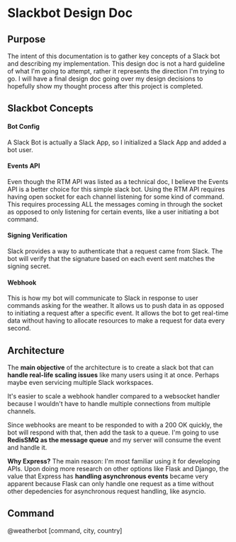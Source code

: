 # Slackbot Design Doc

## Purpose
The intent of this documentation is to gather key concepts of a Slack bot and describing my implementation. This design doc is not a hard guideline of what I'm going to attempt, rather it represents the direction I'm trying to go. I will have a final design doc going over my design decisions to hopefully show my thought process after this project is completed.

## Slackbot Concepts

#### Bot Config
A Slack Bot is actually a Slack App, so I initialized a Slack App and added a bot user.

#### Events API
Even though the RTM API was listed as a technical doc, I believe the Events API is a better choice for this simple slack bot. Using the RTM API requires having open socket for each channel listening for some kind of command. This requires processing ALL the messages coming in through the socket as opposed to only listening for certain events, like a user initiating a bot command. 

#### Signing Verification
Slack provides a way to authenticate that a request came from Slack. The bot will verify that the signature based on each event sent matches the signing secret.


#### Webhook
This is how my bot will communicate to Slack in response to user commands asking for the weather. It allows us to push data in as opposed to initiating a request after a specific event. It allows the bot to get real-time data without having to allocate resources to make a request for data every second.

## Architecture
The __main objective__ of the architecture is to create a slack bot that can __handle real-life scaling issues__ like many users using it at once. Perhaps maybe even servicing multiple Slack workspaces.

It's easier to scale a webhook handler compared to a websocket handler because I wouldn't have to handle multiple connections from multiple channels.

Since webhooks are meant to be responded to with a 200 OK quickly, the bot will respond with that, then add the task to a queue. I'm going to use __RedisSMQ as the message queue__ and my server will consume the event and handle it.

__Why Express?__ The main reason: I'm most familiar using it for developing APIs. Upon doing more research on other options like Flask and Django, the value that Express has __handling asynchronous events__ became very apparent because Flask can only handle one request as a time without other depedencies for asynchronous request handling, like asyncio.

## Command
@weatherbot [command, city, country]